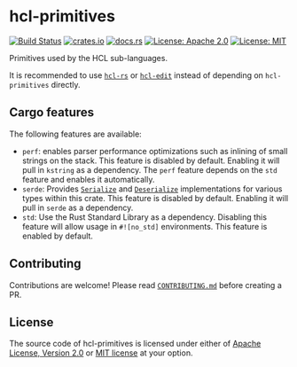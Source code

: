 # hcl-primitives

[![Build Status](https://github.com/martinohmann/hcl-rs/workflows/ci/badge.svg)](https://github.com/martinohmann/hcl-rs/actions?query=workflow%3Aci)
[![crates.io](https://img.shields.io/crates/v/hcl-primitives)](https://crates.io/crates/hcl-primitives)
[![docs.rs](https://img.shields.io/docsrs/hcl-primitives)](https://docs.rs/hcl-primitives)
[![License: Apache 2.0](https://img.shields.io/badge/License-Apache_2.0-blue.svg)](https://opensource.org/licenses/Apache-2.0)
[![License: MIT](https://img.shields.io/badge/License-MIT-yellow.svg)](https://opensource.org/licenses/MIT)

Primitives used by the HCL sub-languages.

It is recommended to use [`hcl-rs`](https://docs.rs/hcl-rs) or
[`hcl-edit`](https://docs.rs/hcl-edit) instead of depending on `hcl-primitives`
directly.

## Cargo features

The following features are available:

* `perf`: enables parser performance optimizations such as inlining of small
  strings on the stack. This feature is disabled by default. Enabling it will
  pull in `kstring` as a dependency. The `perf` feature depends on the `std`
  feature and enables it automatically.
* `serde`: Provides [`Serialize`](https://docs.rs/serde/latest/serde/ser/trait.Serialize.html)
  and [`Deserialize`](https://docs.rs/serde/latest/serde/de/trait.Deserialize.html)
  implementations for various types within this crate. This feature is disabled
  by default. Enabling it will pull in `serde` as a dependency.
* `std`: Use the Rust Standard Library as a dependency. Disabling this feature
  will allow usage in `#![no_std]` environments. This feature is enabled by
  default.

## Contributing

Contributions are welcome! Please read
[`CONTRIBUTING.md`](https://github.com/martinohmann/hcl-rs/blob/main/CONTRIBUTING.md)
before creating a PR.

## License

The source code of hcl-primitives is licensed under either of [Apache License, Version
2.0](https://github.com/martinohmann/hcl-rs/blob/main/LICENSE-APACHE) or [MIT
license](https://github.com/martinohmann/hcl-rs/blob/main/LICENSE-MIT) at your
option.
